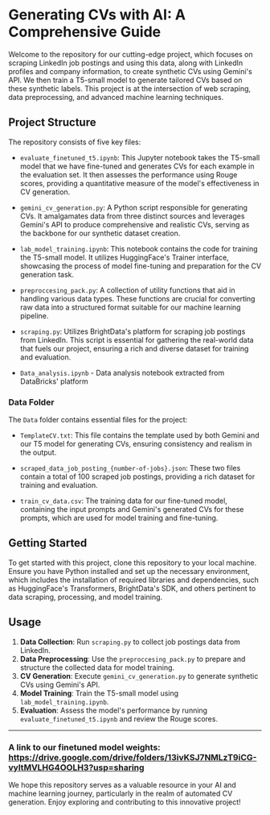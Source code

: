 # Generating CVs with AI: A Comprehensive Guide

Welcome to the repository for our cutting-edge project, which focuses on scraping LinkedIn job postings and using this data, along with LinkedIn profiles and company information, to create synthetic CVs using Gemini's API. We then train a T5-small model to generate tailored CVs based on these synthetic labels. This project is at the intersection of web scraping, data preprocessing, and advanced machine learning techniques.

## Project Structure

The repository consists of five key files:

- `evaluate_finetuned_t5.ipynb`: This Jupyter notebook takes the T5-small model that we have fine-tuned and generates CVs for each example in the evaluation set. It then assesses the performance using Rouge scores, providing a quantitative measure of the model's effectiveness in CV generation.

- `gemini_cv_generation.py`: A Python script responsible for generating CVs. It amalgamates data from three distinct sources and leverages Gemini's API to produce comprehensive and realistic CVs, serving as the backbone for our synthetic dataset creation.

- `lab_model_training.ipynb`: This notebook contains the code for training the T5-small model. It utilizes HuggingFace's Trainer interface, showcasing the process of model fine-tuning and preparation for the CV generation task.

- `preproccesing_pack.py`: A collection of utility functions that aid in handling various data types. These functions are crucial for converting raw data into a structured format suitable for our machine learning pipeline.

- `scraping.py`: Utilizes BrightData's platform for scraping job postings from LinkedIn. This script is essential for gathering the real-world data that fuels our project, ensuring a rich and diverse dataset for training and evaluation.

- `Data_analysis.ipynb` - Data analysis notebook extracted from DataBricks' platform 


### Data Folder

The `Data` folder contains essential files for the project:

- `TemplateCV.txt`: This file contains the template used by both Gemini and our T5 model for generating CVs, ensuring consistency and realism in the output.

- `scraped_data_job_posting_{number-of-jobs}.json`: These two files contain a total of 100 scraped job postings, providing a rich dataset for training and evaluation.

- `train_cv_data.csv`: The training data for our fine-tuned model, containing the input prompts and Gemini's generated CVs for these prompts, which are used for model training and fine-tuning.

## Getting Started

To get started with this project, clone this repository to your local machine. Ensure you have Python installed and set up the necessary environment, which includes the installation of required libraries and dependencies, such as HuggingFace's Transformers, BrightData's SDK, and others pertinent to data scraping, processing, and model training.

## Usage

1. **Data Collection**: Run `scraping.py` to collect job postings data from LinkedIn.
2. **Data Preprocessing**: Use the `preproccesing_pack.py` to prepare and structure the collected data for model training.
3. **CV Generation**: Execute `gemini_cv_generation.py` to generate synthetic CVs using Gemini's API.
4. **Model Training**: Train the T5-small model using `lab_model_training.ipynb`.
5. **Evaluation**: Assess the model's performance by running `evaluate_finetuned_t5.ipynb` and review the Rouge scores.

---
### A link to our finetuned model weights: **https://drive.google.com/drive/folders/13ivKSJ7NMLzT9iCG-vyltMVLHG4OOLH3?usp=sharing**
We hope this repository serves as a valuable resource in your AI and machine learning journey, particularly in the realm of automated CV generation. Enjoy exploring and contributing to this innovative project!
